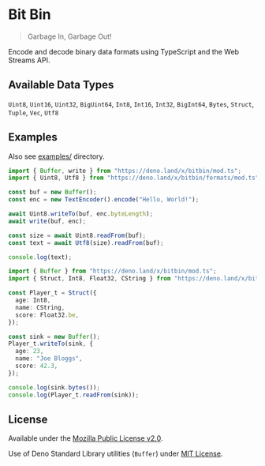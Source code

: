 # Bit Bin

> Garbage In, Garbage Out!

Encode and decode binary data formats using TypeScript and the Web Streams API.

## Available Data Types

`Uint8`, `Uint16`, `Uint32`, `BigUint64`, `Int8`, `Int16`, `Int32`, `BigInt64`,
`Bytes`, `Struct`, `Tuple`, `Vec`, `Utf8`

## Examples

Also see [examples/](./examples/) directory.

```ts
import { Buffer, write } from "https://deno.land/x/bitbin/mod.ts";
import { Uint8, Utf8 } from "https://deno.land/x/bitbin/formats/mod.ts";

const buf = new Buffer();
const enc = new TextEncoder().encode("Hello, World!");

await Uint8.writeTo(buf, enc.byteLength);
await write(buf, enc);

const size = await Uint8.readFrom(buf);
const text = await Utf8(size).readFrom(buf);

console.log(text);
```

```ts
import { Buffer } from "https://deno.land/x/bitbin/mod.ts";
import { Struct, Int8, Float32, CString } from "https://deno.land/x/bitbin/formats/mod.ts";

const Player_t = Struct({
  age: Int8,
  name: CString,
  score: Float32.be,
});

const sink = new Buffer();
Player_t.writeTo(sink, {
  age: 23,
  name: "Joe Bloggs",
  score: 42.3,
});

console.log(sink.bytes());
console.log(Player_t.readFrom(sink));
```

## License

Available under the [Mozilla Public License v2.0](./LICENSE).

Use of Deno Standard Library utilities (`Buffer`) under
[MIT License](https://github.com/denoland/deno_std/blob/main/LICENSE).
